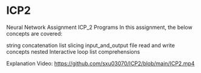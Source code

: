 # ICP2
Neural Network Assignment ICP_2 Programs In this assignment, the below concepts are covered:

string concatenation
list slicing
input_and_output file read and write concepts
nested Interactive loop
list comprehensions

Explanation Video: https://github.com/sxu03070/ICP2/blob/main/ICP2.mp4

